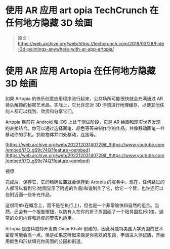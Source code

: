 # 使用 AR 应用 art opia TechCrunch 在任何地方隐藏 3D 绘画

> 原文：<https://web.archive.org/web/https://techcrunch.com/2018/03/28/hide-3d-paintings-anywhere-with-ar-app-artopia/>

# 使用 AR 应用 Artopia 在任何地方隐藏 3D 绘画

如果 Artopia 的快乐创意应用程序流行起来，公共场所可能很快就会充满通过 AR 镜头解锁的秘密艺术品。实际上，它允许您对 3D 涂鸦进行地理缓存，以便其他任何人都可以找到、欣赏和分享它们。

Artopia 目前在 Android 和 iOS 上处于测试阶段，它是 AR 绘画和现实世界发现的直接结合。你可以通过选择画笔、颜色等等来制作你的作品，并像移动画笔一样移动你的手机。抓取物体并四处移动，连接等。

[https://web.archive.org/web/20221203140729if_/https://www.youtube.com/embed/i7O_gS9c74Q?feature=oembed](https://web.archive.org/web/20221203140729if_/https://www.youtube.com/embed/i7O_gS9c74Q?feature=oembed)

视频

完成后，保存它，它的精确位置就会保存到 Artopia 的服务中。现在，任何路过的人都可以看到它(地图显示了附近的作品)和谁制作了它，给它一个赞，也许还可以在附近画一些补充作品。

这很简单(在概念上，而不是在执行上)，但也是一个非常愉快和自然的组合。当然，还会有一个报告按钮，以防有人在你的房子周围画了一个阳具围栏(例如)，通常的众包内容和适度的警告也适用。

Artopia 是由科威特开发商 Omar Khalil 创建的，因此科威特美国大学周围的艺术密度可能会高一点。但是如果这听起来像是你喜欢的东西，申请进入测试版，开始用颜色和形状填充你周围的公园和街道。